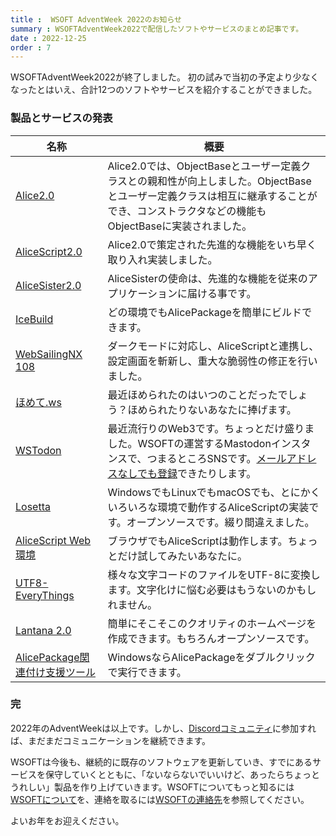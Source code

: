 ```yaml
---
title :  WSOFT AdventWeek 2022のお知らせ
summary : WSOFTAdventWeek2022で配信したソフトやサービスのまとめ記事です。
date : 2022-12-25
order : 7
---
```


WSOFTAdventWeek2022が終了しました。
初の試みで当初の予定より少なくなったとはいえ、合計12つのソフトやサービスを紹介することができました。

### 製品とサービスの発表

|名称|概要|
|---|---|
|[Alice2.0](https://docs.wsoft.ws/blog/welcome-to-advent-week-2022/)|Alice2.0では、ObjectBaseとユーザー定義クラスとの親和性が向上しました。ObjectBaseとユーザー定義クラスは相互に継承することができ、コンストラクタなどの機能もObjectBaseに実装されました。|
|[AliceScript2.0](https://docs.wsoft.ws/products/alice/download/)|Alice2.0で策定された先進的な機能をいち早く取り入れ実装しました。|
|[AliceSister2.0](https://docs.wsoft.ws/products/alice/download/)|AliceSisterの使命は、先進的な機能を従来のアプリケーションに届ける事です。|
|[IceBuild](https://docs.wsoft.ws/products/alice/tutorial/build/)|どの環境でもAlicePackageを簡単にビルドできます。|
|[WebSailingNX 108](https://docs.wsoft.ws/products/websailing/changelog/1080/)|ダークモードに対応し、AliceScriptと連携し、設定画面を斬新し、重大な脆弱性の修正を行いました。|
|[ほめて.ws](https://wsoft.ws/homete/)|最近ほめられたのはいつのことだったでしょう？ほめられたりないあなたに捧げます。|
|[WSTodon](https://docs.wsoft.ws/products/wstodon/)|最近流行りのWeb3です。ちょっとだけ盛りました。WSOFTの運営するMastodonインスタンスで、つまるところSNSです。[メールアドレスなしでも登録](https://docs.google.com/forms/d/e/1FAIpQLSeTz3ieknBBoGW2zu_hDyr5uq-gtZbk3tdWjzCCW922kCeg7w/viewform)できたりします。|
|[Losetta](https://github.com/WSOFT-Project/Losetta)|WindowsでもLinuxでもmacOSでも、とにかくいろいろな環境で動作するAliceScriptの実装です。オープンソースです。綴り間違えました。|
|[AliceScript Web環境](https://try.alice.wsoft.ws/)|ブラウザでもAliceScriptは動作します。ちょっとだけ試してみたいあなたに。|
|[UTF8-EveryThings](https://github.com/taiseiue/UTF8-EveryThings)|様々な文字コードのファイルをUTF-8に変換します。文字化けに悩む必要はもうないのかもしれません。|
|[Lantana 2.0](https://github.com/WSOFT-Project/lantana)|簡単にそこそこのクオリティのホームページを作成できます。もちろんオープンソースです。|
|[AlicePackage関連付け支援ツール](/products/alice/tutorial/ice-to-association.md)|WindowsならAlicePackageをダブルクリックで実行できます。|

### 完
2022年のAdventWeekは以上です。しかし、[Discordコミュニティ](https://a.wsoft.ws/discord)に参加すれば、まだまだコミュニケーションを継続できます。

WSOFTは今後も、継続的に既存のソフトウェアを更新していき、すでにあるサービスを保守していくとともに、「ないならないでいいけど、あったらちょっとうれしい」製品を作り上げていきます。WSOFTについてもっと知るには[WSOFTについて](https://wsoft.ws/About/)を、連絡を取るには[WSOFTの連絡先](https://wsoft.ws/Contact/)を参照してください。

よいお年をお迎えください。